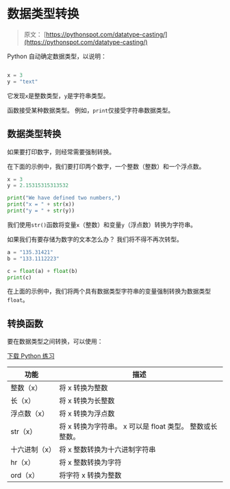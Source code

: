 # 数据类型转换

> 原文： [https://pythonspot.com/datatype-casting/](https://pythonspot.com/datatype-casting/)

Python 自动确定数据类型，以说明：

```py

x = 3
y = "text"

```

它发现`x`是整数类型，`y`是字符串类型。

函数接受某种数据类型。 例如，`print`仅接受字符串数据类型。

## 数据类型转换

如果要打印数字，则经常需要强制转换。

在下面的示例中，我们要打印两个数字，一个整数（整数）和一个浮点数。

```py
x = 3
y = 2.15315315313532

print("We have defined two numbers,")
print("x = " + str(x))
print("y = " + str(y))

```

我们使用`str()`函数将变量`x`（整数）和变量`y`（浮点数）转换为字符串。

如果我们有要存储为数字的文本怎么办？ 我们将不得不再次转型。

```py
a = "135.31421"
b = "133.1112223"

c = float(a) + float(b)
print(c)

```

在上面的示例中，我们将两个具有数据类型字符串的变量强制转换为数据类型`float`。

## 转换函数

要在数据类型之间转换，可以使用：

[下载 Python 练习](https://pythonspot.com/download-python-exercises/)

| 功能 | 描述 |
| --- | --- |
| 整数（x） | 将 x 转换为整数 |
| 长（x） | 将 x 转换为长整数 |
| 浮点数（x） | 将 x 转换为浮点数 |
| str（x） | 将 x 转换为字符串。 x 可以是 float 类型。 整数或长整数。 |
| 十六进制（x） | 将 x 整数转换为十六进制字符串 |
| hr（x） | 将 x 整数转换为字符 |
| ord（x） | 将字符 x 转换为整数 |